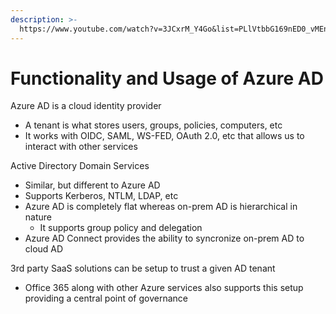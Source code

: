```yaml
---
description: >-
  https://www.youtube.com/watch?v=3JCxrM_Y4Go&list=PLlVtbbG169nED0_vMEniWBQjSoxTsBYS3&index=43
---
```


# Functionality and Usage of Azure AD

Azure AD is a cloud identity provider

* A tenant is what stores users, groups, policies, computers, etc
* It works with OIDC, SAML, WS-FED, OAuth 2.0, etc that allows us to interact with other services

Active Directory Domain Services

* Similar, but different to Azure AD
* Supports Kerberos, NTLM, LDAP, etc
* Azure AD is completely flat whereas on-prem AD is hierarchical in nature
  * It supports group policy and delegation
* Azure AD Connect provides the ability to syncronize on-prem AD to cloud AD



3rd party SaaS solutions can be setup to trust a given AD tenant

* Office 365 along with other Azure services also supports this setup providing a central point of governance

